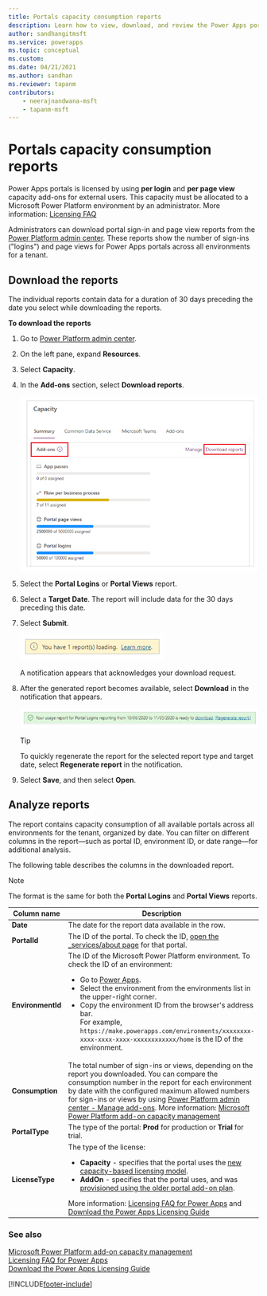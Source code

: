 ```yaml
---
title: Portals capacity consumption reports
description: Learn how to view, download, and review the Power Apps portals capacity consumption reports from the Power Platform admin center.
author: sandhangitmsft
ms.service: powerapps
ms.topic: conceptual
ms.custom: 
ms.date: 04/21/2021
ms.author: sandhan
ms.reviewer: tapanm
contributors:
    - neerajnandwana-msft
    - tapanm-msft
---
```

 
# Portals capacity consumption reports

Power Apps portals is licensed by using **per login** and **per page view** capacity add-ons for external users. This capacity must be allocated to a Microsoft Power Platform environment by an administrator. More information: [Licensing FAQ](/power-platform/admin/powerapps-flow-licensing-faq#portals)

Administrators can download portal sign-in and page view reports from the [Power Platform admin center](https://admin.powerplatform.com). These reports show the number of sign-ins ("logins") and page views for Power Apps portals across all environments for a tenant.

## Download the reports

The individual reports contain data for a duration of 30 days preceding the date you select while downloading the reports.
<!--markdownlint-disable MD036-->
**To download the reports**
<!--markdownlint-enable MD036-->
1. Go to [Power Platform admin center](https://admin.powerplatform.com).

1. On the left pane, expand **Resources**.

1. Select **Capacity**.

1. In the **Add-ons** section, select **Download reports**.

    ![Add-ons](media/portal-consumption-reports/summary-add-ons.png "Add-ons")

1. Select the **Portal Logins** or **Portal Views** report.

1. Select a **Target Date**. The report will include data for the 30 days preceding this date.

1. Select **Submit**.

    ![Confirmation for the request](media/portal-consumption-reports/confirmation.png "Confirmation for the request")

    A notification appears that acknowledges your download request.

1. After the generated report becomes available, select **Download** in the notification that appears.

    ![Notification that the report is ready to download](media/portal-consumption-reports/download-notification.png "Notification that the report is ready to download")

    > [!TIP]
    > To quickly regenerate the report for the selected report type and target date, select **Regenerate report** in the notification.

1. Select **Save**, and then select **Open**.

## Analyze reports

The report contains capacity consumption of all available portals across all environments for the tenant, organized by date. You can filter on different columns in the report&mdash;such as portal ID, environment ID, or date range&mdash;for additional analysis.

The following table describes the columns in the downloaded report.

> [!NOTE]
> The format is the same for both the **Portal Logins** and **Portal Views** reports.

| Column name | Description |
| - | - |
| **Date** | The date for the report data available in the row. |
| **PortalId** | The ID of the portal. To check the ID, [open the _services/about page](clear-server-side-cache.md) for that portal. |
| **EnvironmentId** | The ID of the Microsoft Power Platform environment. To check the ID of an environment: <ul><li> Go to [Power Apps](https://make.powerapps.com). </li><li> Select the environment from the environments list in the upper-right corner. </li> <li> Copy the environment ID from the browser's address bar. <br> For example, `https://make.powerapps.com/environments/xxxxxxxx-xxxx-xxxx-xxxx-xxxxxxxxxxxx/home` is the ID of the environment. </li> </ul> |
| **Consumption** | The total number of sign-ins or views, depending on the report you downloaded. You can compare the consumption number in the report for each environment by date with the configured maximum allowed numbers for sign-ins or views by using [Power Platform admin center - Manage add-ons](https://admin.powerplatform.microsoft.com/resources/capacity#add-ons). More information: [Microsoft Power Platform add-on capacity management](/power-platform/admin/capacity-add-on) |
| **PortalType** | The type of the portal: **Prod** for production or **Trial** for trial. |
| **LicenseType** | The type of the license: <ul> <li> **Capacity** - specifies that the portal uses the [new capacity-based licensing model](/power-platform/admin/powerapps-flow-licensing-faq#portals). </li> <li> **AddOn** - specifies that the portal uses, and was [provisioned using the older portal add-on plan](../provision-portal-add-on.md). </li> </ul> More information: [Licensing FAQ for Power Apps](/power-platform/admin/powerapps-flow-licensing-faq#portals) and [Download the Power Apps Licensing Guide](https://go.microsoft.com/fwlink/?linkid=2085130)

### See also

[Microsoft Power Platform add-on capacity management](/power-platform/admin/capacity-add-on)  
[Licensing FAQ for Power Apps](/power-platform/admin/powerapps-flow-licensing-faq#portals)  
[Download the Power Apps Licensing Guide](https://go.microsoft.com/fwlink/?linkid=2085130)


[!INCLUDE[footer-include](../../../includes/footer-banner.md)]